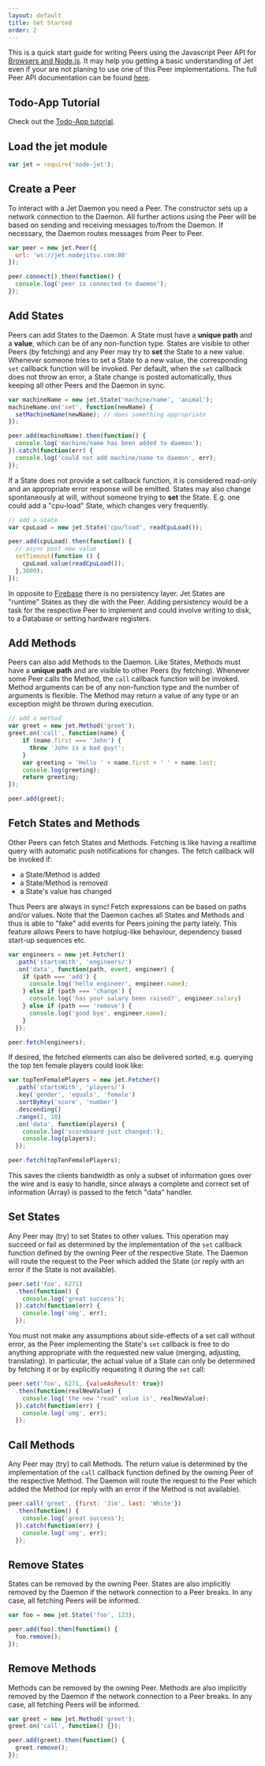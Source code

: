 ```yaml
---
layout: default
title: Get Started
order: 2
---
```


This is a quick start guide for writing Peers using the Javascript Peer API for
[Browsers and Node.js](http://github.com/lipp/node-jet).
It may help you getting a basic understanding of Jet even if your are not
planing to use one of this Peer implementations.
The full Peer API documentation can be found [here](https://github.com/lipp/node-jet/blob/master/doc/peer.md#jetpeer-api).

## Todo-App Tutorial

Check out the [Todo-App tutorial](https://github.com/lipp/node-jet/blob/master/examples/todo/README.md).

## Load the jet module

```javascript
var jet = require('node-jet');
```

## Create a Peer

To interact with a Jet Daemon you need a Peer. The constructor sets up a network
connection to the Daemon. All further actions using the Peer will be based on
sending and receiving messages to/from the Daemon. If necessary, the Daemon routes
messages from Peer to Peer.

```javascript
var peer = new jet.Peer({
  url: 'ws://jet.nodejitsu.com:80'
});

peer.connect().then(function() {
  console.log('peer is connected to daemon');
});
```

## Add States
 
Peers can add States to the Daemon. A State must have a **unique path**
and a **value**, which can be of any non-function type. States are visible to other
Peers (by fetching) and any Peer may try to **set** the State to a new value.
Whenever someone tries to set a State to a new value, the corresponding `set`
callback function will be invoked. Per default, when the `set` callback does not throw an error,
a State change is posted automatically, thus keeping all other Peers and the
Daemon in sync.

```javascript
var machineName = new jet.State('machine/name', 'animal');
machineName.on('set', function(newName) {
  setMachineName(newName); // does something appropriate
});

peer.add(machineName).then(function() {
  console.log('machine/name has been added to daemon');
}).catch(function(err) {
  console.log('could not add machine/name to daemon', err);
});
```

If a State does not provide a set callback function, it is considered read-only
and an appropriate error response will be emitted.
States may also change spontaneously at will, without someone trying to
**set** the State. E.g. one could add a "cpu-load" State, which changes very
frequently.

```javascript
// add a state
var cpuLoad = new jet.State('cpu/load', readCpuLoad());

peer.add(cpuLoad).then(function() {
  // async post new value
  setTimeout(function () {
    cpuLoad.value(readCpuLoad());
  },3000);
});
```

In opposite to [Firebase](http://firebase.com) there is no persistency layer.
Jet States are "runtime" States as they die with the Peer. Adding persistency
would be a task for the respective Peer to implement and could involve
writing to disk, to a Database or setting hardware registers.

## Add Methods

Peers can also add Methods to the Daemon. Like States, Methods must have a
**unique path** and are visible to other Peers (by fetching). Whenever some Peer
calls the Method, the `call` callback function will be invoked.
Method arguments can be of any non-function type and the number of arguments
is flexible. The Method may return a value of any type or an exception might be
thrown during execution.

```javascript
// add a method
var greet = new jet.Method('greet');
greet.on('call', function(name) {
    if (name.first === 'John') {
      throw 'John is a bad guy!';
    }
    var greeting = 'Hello ' + name.first + ' ' + name.last;
    console.log(greeting);
    return greeting;
});

peer.add(greet);
```
 
## Fetch States and Methods

Other Peers can fetch States and Methods. Fetching is like having a realtime
query with automatic push notifications for changes. The fetch callback will be
invoked if:

- a State/Method is added
- a State/Method is removed
- a State's value has changed

Thus Peers are always in sync! Fetch expressions can be based on paths and/or
values. Note that the Daemon caches all States and Methods and thus is able to
"fake" add events for Peers joining the party lately. This feature allows Peers
to have hotplug-like behaviour, dependency based start-up sequences etc.

```javascript
var engineers = new jet.Fetcher()
  .path('startsWith', 'engineers/')
  .on('data', function(path, event, engineer) {
    if (path === 'add') {
	  console.log('hello engineer', engineer.name);
	} else if (path === 'change') {
	  console.log('has your salary been raised?', engineer.salary)
	} else if (path === 'remove') {
	  console.log('good bye', engineer.name);
	}
  });

peer.fetch(engineers);
```

If desired, the fetched elements can also be delivered sorted, e.g. querying the
top ten female players could look like:

```javascript
var topTenFemalePlayers = new jet.Fetcher()
  .path('startsWith', 'players/')
  .key('gender', 'equals', 'female')
  .sortByKey('score', 'number')
  .descending()
  .range(1, 10)
  .on('data', function(players) {
    console.log('scoreboard just changed:');
	console.log(players);
  });

peer.fetch(topTenFemalePlayers);
```

This saves the clients bandwidth as only a subset of information goes over the wire and
is easy to handle, since always a complete and correct set of information (Array) is
passed to the fetch "data" handler.

## Set States

Any Peer may (try) to set States to other values. This operation may succeed
or fail as determined by the implementation of the `set` callback function defined
by the owning Peer of the respective State. The Daemon will route the request
to the Peer which added the State (or reply with an error if the State is not
available).

```javascript
peer.set('foo', 6271)
  .then(function() {
    console.log('great success');
  }).catch(function(err) {
    console.log('omg', err);
  });
```

You must not make any assumptions about side-effects of a set call without error,
as the Peer implementing the State's `set` callback is free to do anything appropriate
with the requested new value (merging, adjusting, translating).
In particular, the actual value of a State can only be determined by fetching
it or by explicitly requesting it during the `set` call:

```javascript
peer.set('foo', 6271, {valueAsResult: true})
  .then(function(realNewValue) {
    console.log('the new "read" value is', realNewValue);
  }).catch(function(err) {
    console.log('omg', err);
  });
```
 
## Call Methods

Any Peer may (try) to call Methods. The return value is determined by the
implementation of the `call` callback function defined by the owning Peer of the
respective Method. The Daemon will route the request to the Peer which added the
Method (or reply with an error if the Method is not available).

```javascript
peer.call('greet', {first: 'Jim', last: 'White'})
  .then(function() {
    console.log('great success');
  }).catch(function(err) {
    console.log('omg', err);
  });
```

## Remove States

States can be removed by the owning Peer. States are also implicitly removed by
the Daemon if the network connection to a Peer breaks. In any case, all fetching
Peers will be informed.

```javascript
var foo = new jet.State('foo', 123); 

peer.add(foo).then(function() {
  foo.remove();
});
```

## Remove Methods
 
Methods can be removed by the owning Peer. Methods are also implicitly removed by
the Daemon if the network connection to a Peer breaks. In any case, all fetching
Peers will be informed.

```javascript
var greet = new jet.Method('greet'); 
greet.on('call', function() {});

peer.add(greet).then(function() {
  greet.remove();
});
```

